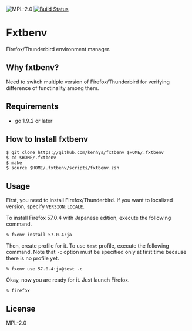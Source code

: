 ![MPL-2.0](https://img.shields.io/badge/License-MPL2.0-green.svg?style=flat)
[![Build Status](https://travis-ci.org/kenhys/fxtbenv.svg?branch=master)](https://travis-ci.org/kenhys/fxtbenv)

# Fxtbenv

Firefox/Thunderbird environment manager.

## Why fxtbenv?

Need to switch multiple version of Firefox/Thunderbird for verifying difference of functinality among them.

## Requirements

* go 1.9.2 or later

## How to Install fxtbenv

```
$ git clone https://github.com/kenhys/fxtbenv $HOME/.fxtbenv
$ cd $HOME/.fxtbenv
$ make
$ source $HOME/.fxtbenv/scripts/fxtbenv.zsh
```

## Usage

First, you need to install Firefox/Thunderbird. If you want to localized version, specify `VERSION:LOCALE`.

To install Firefox 57.0.4 with Japanese edition, execute the following command.

```
% fxenv install 57.0.4:ja
```

Then, create profile for it. To use `test` profile, execute the following command.
Note that `-c` option  must be specified only at first time because there is no profile yet.

```
% fxenv use 57.0.4:ja@test -c
```

Okay, now you are ready for it. Just launch Firefox.

```
% firefox
```

## License

MPL-2.0
